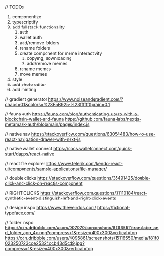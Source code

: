 // TODOs
1. ~~componentize~~
2. typescriptify
4. add fullstack functionality
   1. auth
   2. wallet auth
   3. add/remove folders
   4. rename folders
   5. create component for meme interactivity
      1. copying, downloading
      2. add/remove memes
   6. rename memes
   7. move memes
5. style
6. add photo editor
7. add minting

// gradient generator
https://www.noiseandgradient.com/?chaos=0.1&colors=%23F5B925-%23ffffff&grain=0.1

// fauna auth
https://fauna.com/blog/authenticating-users-with-a-blockchain-wallet-and-fauna
https://github.com/fauna-labs/nextjs-metamask-auth/blob/main/pages/index.js

// native nav
https://stackoverflow.com/questions/63054483/how-to-use-react-navigation-drawer-with-next-js

// native wallet connect
https://docs.walletconnect.com/quick-start/dapps/react-native

// react file explorer
https://www.telerik.com/kendo-react-ui/components/sample-applications/file-manager/

// double clicks
https://stackoverflow.com/questions/35491425/double-click-and-click-on-reactjs-component

// RIGHT CLICKS
https://stackoverflow.com/questions/31110184/react-synthetic-event-distinguish-left-and-right-click-events

// design inspo
https://www.theweirdos.com/
https://fictional-typeface.com/

// folder inspo
https://cdn.dribbble.com/users/997070/screenshots/6668557/translator_and_folder_app_4x.png?compress=1&resize=400x300&vertical=top
https://cdn.dribbble.com/users/4095861/screenshots/15116550/media/f81f0023250723cce25324ccb43d5cd9.jpg?compress=1&resize=400x300&vertical=top